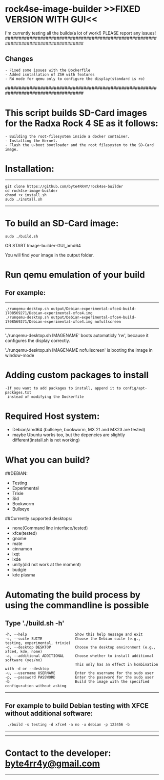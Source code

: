 # rock4se-image-builder >>FIXED VERSION WITH GUI<<

I'm currently testing all the builds(a lot of work!) PLEASE report any issues!
#####################################################################################
## Changes
    - Fixed some issues with the Dockerfile
    - Added isntallation of ZSH with features
    - RW mode for qemu only to configure the display(standard is ro)
#####################################################################################
# This script builds SD-Card images for the Radxa Rock 4 SE as it follows:
    - Building the root-filesystem inside a docker container.
    - Installing the Kernel.
    - Flash the u-boot bootloader and the root filesystem to the SD-Card image.

# Installation:
----------------------
    git clone https://github.com/byte4RR4Y/rock4se-builder
    cd rock4se-image-builder
    chmod +x install.sh
    sudo ./install.sh
----------------------

# To build an SD-Card image:
    sudo ./build.sh
OR START Image-builder-GUI_amd64

You will find your image in the output folder.

# Run qemu emulation of your  build

## For example:
---------------------------------------------------
    ./runqemu-desktop.sh output/Debian-experimental-xfce4-build-1708569271/Debian-experimental-xfce4.img
    ./runqemu-desktop.sh output/Debian-experimental-xfce4-build-1708569271/Debian-experimental-xfce4.img nofullscreen
---------------------------------------------------
'./runqemu-desktop.sh IMAGENAME' boots automaticly 'rw', because it configures the display correctly.

'./runqemu-desktop.sh IMAGENAME nofullscreen' is booting the image in window-mode

# Adding custom packages to install
    -If you want to add packages to install, append it to config/apt-packages.txt
     instead of modifying the Dockerfile

# Required Host system:
  - Debian/amd64 (bullseye, bookworm, MX 21 and MX23 are tested)
  - maybe Ubuntu works too, but the depencies are slightly different(install.sh is not working)

# What you can build?
##DEBIAN:
  - Testing
  - Experimental
  - Trixie
  - Sid
  - Bookworm
  - Bullseye

##Currently supported desktops:
  - none(Command line interface/tested)
  - xfce(tested)
  - gnome
  - mate
  - cinnamon
  - lxqt
  - lxde
  - unity(did not work at the moment)
  - budgie
  - kde plasma

# Automating the build process by using the commandline is possible
Type './build.sh -h'
---------------------------------------------------
    -h, --help                      Show this help message and exit
    -s, --suite SUITE               Choose the Debian suite (e.g., testing, experimental, trixie)
    -d, --desktop DESKTOP           Choose the desktop environment (e.g., xfce4, kde, none)
    -a, --additional ADDITIONAL     Choose whether to install additional software (yes/no)
                                    This only has an effect in kombination with -d or --desktop
    -u, --username USERNAME         Enter the username for the sudo user
    -p, --password PASSWORD         Enter the password for the sudo user
    -b                              Build the image with the specified configuration without asking
---------------------------------------------------

For example to build Debian testing with XFCE without additional software:
---------------------------------------------------
     ./build -s testing -d xfce4 -a no -u debian -p 123456 -b
---------------------------------------------------


---------------------------------------------------
 # Contact to the developer: byte4rr4y@gmail.com #
---------------------------------------------------
